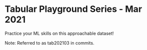 # Tabular Playground Series - Mar 2021

Practice your ML skills on this approachable dataset!

Note: Referred to as tab202103 in commits.

